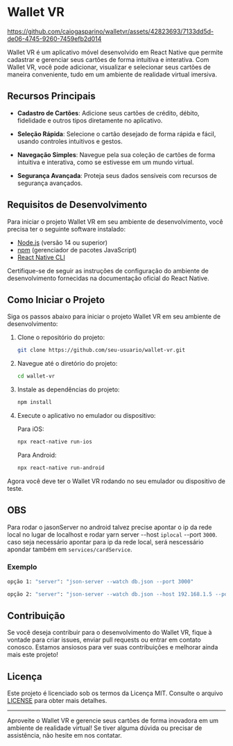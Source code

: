 # Wallet VR


https://github.com/caiogasparino/walletvr/assets/42823693/7133dd5d-de06-4745-9260-7459efb2d014


Wallet VR é um aplicativo móvel desenvolvido em React Native que permite cadastrar e gerenciar seus cartões de forma intuitiva e interativa. Com Wallet VR, você pode adicionar, visualizar e selecionar seus cartões de maneira conveniente, tudo em um ambiente de realidade virtual imersiva.

## Recursos Principais

- **Cadastro de Cartões**: Adicione seus cartões de crédito, débito, fidelidade e outros tipos diretamente no aplicativo.

- **Seleção Rápida**: Selecione o cartão desejado de forma rápida e fácil, usando controles intuitivos e gestos.

- **Navegação Simples**: Navegue pela sua coleção de cartões de forma intuitiva e interativa, como se estivesse em um mundo virtual.

- **Segurança Avançada**: Proteja seus dados sensíveis com recursos de segurança avançados.

## Requisitos de Desenvolvimento

Para iniciar o projeto Wallet VR em seu ambiente de desenvolvimento, você precisa ter o seguinte software instalado:

- [Node.js](https://nodejs.org/) (versão 14 ou superior)
- [npm](https://www.npmjs.com/) (gerenciador de pacotes JavaScript)
- [React Native CLI](https://reactnative.dev/docs/environment-setup)

Certifique-se de seguir as instruções de configuração do ambiente de desenvolvimento fornecidas na documentação oficial do React Native.

## Como Iniciar o Projeto

Siga os passos abaixo para iniciar o projeto Wallet VR em seu ambiente de desenvolvimento:

1. Clone o repositório do projeto:

   ```bash
   git clone https://github.com/seu-usuario/wallet-vr.git
   ```

2. Navegue até o diretório do projeto:

   ```bash
   cd wallet-vr
   ```

3. Instale as dependências do projeto:

   ```bash
   npm install
   ```

4. Execute o aplicativo no emulador ou dispositivo:

   Para iOS:

   ```bash
   npx react-native run-ios
   ```

   Para Android:

   ```bash
   npx react-native run-android
   ```

Agora você deve ter o Wallet VR rodando no seu emulador ou dispositivo de teste.

## OBS

Para rodar o jasonServer no android talvez precise apontar o ip da rede local no lugar de localhost e rodar yarn server --host `iplocal` --port `3000`.
caso seja necessário apontar para ip da rede local, será nescessário apondar também em `services/cardService`.

### Exemplo

```bash
opção 1: "server": "json-server --watch db.json --port 3000"

opção 2: "server": "json-server --watch db.json --host 192.168.1.5 --port 3000"
```

## Contribuição

Se você deseja contribuir para o desenvolvimento do Wallet VR, fique à vontade para criar issues, enviar pull requests ou entrar em contato conosco. Estamos ansiosos para ver suas contribuições e melhorar ainda mais este projeto!

## Licença

Este projeto é licenciado sob os termos da Licença MIT. Consulte o arquivo [LICENSE](LICENSE) para obter mais detalhes.

---

Aproveite o Wallet VR e gerencie seus cartões de forma inovadora em um ambiente de realidade virtual! Se tiver alguma dúvida ou precisar de assistência, não hesite em nos contatar.
